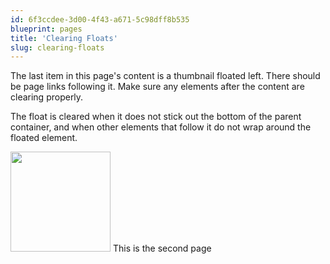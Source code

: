 ```yaml
---
id: 6f3ccdee-3d00-4f43-a671-5c98dff8b535
blueprint: pages
title: 'Clearing Floats'
slug: clearing-floats
---
```

The last item in this page's content is a thumbnail floated left. There should be page links following it. Make sure any elements after the content are clearing properly.

  The float is cleared when it does not stick out the bottom of the parent container, and when other elements that follow it do not wrap around the floated element.

<img class="alignleft size-thumbnail wp-image-827" title="Camera" src="http://base_wordpress.test/wp-content/uploads/2010/08/manhattansummer.jpg?w=150" alt="" width="160" /> <!--nextpage-->This is the second page
